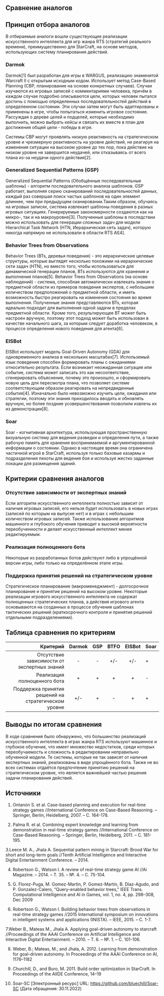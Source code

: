 ## Сравнение аналогов
## Принцип отбора аналогов

В отбираемые аналоги вошли существующие реализации искусственного интеллекта для игр жанра RTS (стратегий реального времени), преимущественно для StarCraft, на основе методов, использующих систему планирования действий.

### Darmok

Darmok[1] был разработан для игры в WARGUS, реализацию знаменитой Warcraft II с открытым исходным кодом. Использует метод Case-Based Planning (CBP, планирование на основе конкретных случаев). Случаи изучаются из игровых записей с комментариями человека, причём в каждом случае подробно описываются цели, которых человек пытался достичь с помощью определенных последовательностей действий в определенном состоянии. Эти случаи затем могут быть адаптированы и применены в игре, чтобы попытаться изменить игровое состояние. Рассуждая о дереве целей и подцелей, которые необходимо выполнить, можно выбрать кейсы и связать их вместе в план для достижения общей цели - победы в игре. 

Системы CBP могут проявлять низкую реактивность на стратегическом уровне и чрезмерную реактивность на уровне действий, не реагируя на изменения ситуации на высоком уровне до тех пор, пока действие на низком уровне не завершится неудачей, или отказываясь от всего плана из-за неудачи одного действия[2].

### Generalized Sequential Patterns (GSP)

Generalized Sequential Patterns (Обобщённые последовательные шаблоны) - алгоритм последовательного анализа шаблонов. GSP работает, выполняя серию сканирований последовательностей данных, каждый раз совершая поиск частых шаблонов на один элемент длиннее, чем при предыдущем сканировании.Таким образом, обучаясь на игровых записях, система извлекает шаблоны поведения в разных игровых ситуациях. Генерируемые закономерности создаются как на микро-, так и
на макроуровне[3]. Полученные шаблоны в последствии можно использовать для генерации сложных задач для модели Hierarchical Task Network (HTN, Иерархическая сеть задач), которую никогда напрямую не использовали в области RTS AI[4]. 

### Behavior Trees from Observations

Behavior Trees (BTs, деревья поведения) - это иерархические целевые структуры, которые выглядят несколько похожими на иерархические сети задач (HTN), но вместо того, чтобы использоваться для динамической генерации планов, BTs используются для хранения и выполнения планов[5]. Behavior Trees from Observations (на основе наблюдений) - система, способная автоматически извлекать знания о предметной области из примеров поведения экспертов, с небольшим количеством предположений о предметной области, и иметь возможность быстро реагировать на изменения состояния во время выполнения. Полученные знания представляются BTs, которая идеально подходит для выполнения одной задачи в пределах предметной области. Кроме того, результирующее BT может быть настроен вручную, поэтому этот подход может быть использован в качестве начального шага, за которым следует доработка человеком, в процессе определения нового поведения для агента[6].

### EISBot

EISBot использует модель Goal-Driven Autonomy (GDA) для одновременного анализа в нескольких масштабах[7]. Использемый язык поведения способен формировать планы с ожиданиями относительно результата. Если возникает неожиданная ситуация или событие, система может записать это как несоответствие, сгенерировать объяснение, почему это произошло, и сформировать новую цель для пересмотра плана, что позволяет системе соответствующим образом реагировать на непредвиденные события[4]. Изначально было невозможно изучить цели, ожидания или стратегии, поэтому эти знания приходилось вводить и обновлять вручную, но более поздние усовершенствования позволили извлечь их из демонстрации[8].

### Soar

Soar - когнитивная архитектура, использующая пространственную визуальную систему для ведения разведки и определения пути, а также рабочую память для хранения воспринимаемой и аргументированной информации о состоянии. Однако в настоящее время она ограничена частичной игрой в StarCraft, используя только базовые казармы и подразделения пехоты для ведения боя и используя жестко заданные локации для размещения зданий.

## Критерии сравнения аналогов

### Отсутствие зависимости от экспертных знаний

Если алгоритм искусственного интеллекта полностью зависит от наличия игровых записей, его нельзя будет использовать в новых играх (записей по которым на выпуске нет) и в играх с небольшим количеством игровых записей. Также использование алгоритмов машинного и глубокого обучения приводит к высокой вероятности переобученности и делает искусственный интеллект менее редактируемым. 

### Реализация полноценного бота

Некоторые из разработанных ботов действуют либо в упрощённой версии игры, либо только на определённом этапе игры.

### Поддержка принятия решений на стратегическом уровне

Стратегическое планирование (макроменеджмент) - долгосрочное планирование и принятие решений на высоком уровне. Некоторые реализации игрового искусственного интеллекта не содержат полноценных стратегических планов, а действия игрового агента основываются на созданных в процессе обучения шаблонах тактических решений (краткосрочного контроля и принятия решений отдельными подразделениями).

## Таблица сравнения по критериям

|Критерий                                           |Darmok|GSP|BTFO|EISBot|Soar|
|--------------------------------------------------:|:----:|:-:|:--:|:----:|:---|
|Отсутствие зависимости от экспертных знаний        |-     |-  |+/- |+/-   |+   |
|Реализация полноценного бота                       |+     |+  |+   |+     |-   |
|Поддержка принятия решений на стратегическом уровне|+/-   |+  |-   |+     |+   |

## Выводы по итогам сравнения

В ходе сравнения было обнаружено, что большинство реализаций искусственного интеллекта в играх жанра RTS используют машинное и глубокое обучение, что имеет множество недостатков, среди которых переобучаемость и сложность в редактировании неправильно обученной модели. Те системы, которые не так зависят от наличия экспертных знаний, реализованы в виде упрощённого бота. Также не во всех системах отдаётся предпочтение принятию решений на стратегическом уровне, что является важнейшей частью решения задачи планирования действий.

## Источники

1. Ontanón S. et al. Case-based planning and execution for real-time strategy games //International Conference on Case-Based Reasoning. – Springer, Berlin, Heidelberg, 2007. – С. 164-178.

2. Palma R. et al. Combining expert knowledge and learning from demonstration in real-time strategy games //International Conference on Case-Based Reasoning. – Springer, Berlin, Heidelberg, 2011. – С. 181-195.

3.Leece M. A., Jhala A. Sequential pattern mining in Starcraft: Brood War for short and long-term goals //Tenth Artificial Intelligence and Interactive Digital Entertainment Conference. – 2014.

4. Robertson G., Watson I. A review of real-time strategy game AI //Ai Magazine. – 2014. – Т. 35. – №. 4. – С. 75-104.

5. G. Florez-Puga, M. Gomez-Martin, P. Gomez-Martin, B. Diaz-Agudo, and P. Gonzalez-Calero, “Query-enabled behavior trees,” IEEE Trans. Computational Intelligence and AI in Games, vol. 1, no. 4, pp. 298–308, Dec 2009

6. Robertson G., Watson I. Building behavior trees from observations in real-time strategy games //2015 International symposium on innovations in intelligent systems and applications (INISTA). – IEEE, 2015. – С. 1-7.

7.Weber B., Mateas M., Jhala A. Applying goal-driven autonomy to starcraft //Proceedings of the AAAI Conference on Artificial Intelligence and Interactive Digital Entertainment. – 2010. – Т. 6. – №. 1. – С. 101-106.

8. Weber, B.; Mateas, M.; and Jhala, A. 2012. Learning from demonstration for goal-driven autonomy. In Proceedings of the AAAI Conference on AI, 1176–1182

9. Churchill, D., and Buro, M. 2011. Build order optimization in StarCraft. In Proceedings of the AIIDE Conference, 14–19

10. Soar-SC [Электронный ресурс] URL: https://github.com/bluechill/Soar-SC (Дата обращения: 30.11.2022)